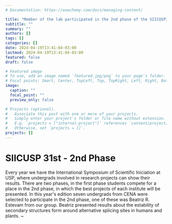 ```yaml
---
# Documentation: https://wowchemy.com/docs/managing-content/

title: "Member of the lab participated in the 2nd phase of the SIICUSP31"
subtitle: ""
summary: ""
authors: []
tags: []
categories: []
date: 2024-04-19T13:41:04-03:00
lastmod: 2024-04-19T13:41:04-03:00
featured: false
draft: false

# Featured image
# To use, add an image named `featured.jpg/png` to your page's folder.
# Focal points: Smart, Center, TopLeft, Top, TopRight, Left, Right, BottomLeft, Bottom, BottomRight.
image:
  caption: ""
  focal_point: ""
  preview_only: false

# Projects (optional).
#   Associate this post with one or more of your projects.
#   Simply enter your project's folder or file name without extension.
#   E.g. `projects = ["internal-project"]` references `content/project/deep-learning/index.md`.
#   Otherwise, set `projects = []`.
projects: []
---
```


# SIICUSP 31st - 2nd Phase

Every year we have the International Symposium of Scientific Iniciation at USP, where undergrads involved in research projects can show their results. There are two phases, in the first phase students compete for a place in the 2nd phase, in which the best projects of each institute will be presented. In this year's edition seven undergrads from CENA were selected to participate in the 2nd phase, one of these was Beatriz R. Estevam from our group. Beatriz presented results about the estability of secondary structures form around alternative splicing sites in humans and plants.
~                                                                              
